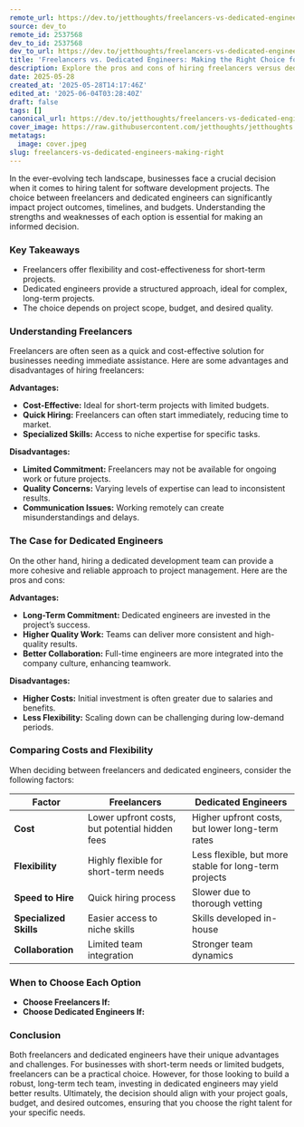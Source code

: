 ```yaml
---
remote_url: https://dev.to/jetthoughts/freelancers-vs-dedicated-engineers-making-the-right-choice-for-your-project-icn
source: dev_to
remote_id: 2537568
dev_to_id: 2537568
dev_to_url: https://dev.to/jetthoughts/freelancers-vs-dedicated-engineers-making-the-right-choice-for-your-project-icn
title: 'Freelancers vs. Dedicated Engineers: Making the Right Choice for Your Project'
description: Explore the pros and cons of hiring freelancers versus dedicated engineers for your software development projects. Make an informed decision based on your project's needs.
date: 2025-05-28
created_at: '2025-05-28T14:17:46Z'
edited_at: '2025-06-04T03:28:40Z'
draft: false
tags: []
canonical_url: https://dev.to/jetthoughts/freelancers-vs-dedicated-engineers-making-the-right-choice-for-your-project-icn
cover_image: https://raw.githubusercontent.com/jetthoughts/jetthoughts.github.io/master/content/blog/freelancers-vs-dedicated-engineers-making-right/cover.jpeg
metatags:
  image: cover.jpeg
slug: freelancers-vs-dedicated-engineers-making-right
---
```

In the ever-evolving tech landscape, businesses face a crucial decision when it comes to hiring talent for software development projects. The choice between freelancers and dedicated engineers can significantly impact project outcomes, timelines, and budgets. Understanding the strengths and weaknesses of each option is essential for making an informed decision.

### Key Takeaways

*   Freelancers offer flexibility and cost-effectiveness for short-term projects.
*   Dedicated engineers provide a structured approach, ideal for complex, long-term projects.
*   The choice depends on project scope, budget, and desired quality.

### Understanding Freelancers

Freelancers are often seen as a quick and cost-effective solution for businesses needing immediate assistance. Here are some advantages and disadvantages of hiring freelancers:

**Advantages:**

*   **Cost-Effective:** Ideal for short-term projects with limited budgets.
*   **Quick Hiring:** Freelancers can often start immediately, reducing time to market.
*   **Specialized Skills:** Access to niche expertise for specific tasks.

**Disadvantages:**

*   **Limited Commitment:** Freelancers may not be available for ongoing work or future projects.
*   **Quality Concerns:** Varying levels of expertise can lead to inconsistent results.
*   **Communication Issues:** Working remotely can create misunderstandings and delays.

### The Case for Dedicated Engineers

On the other hand, hiring a dedicated development team can provide a more cohesive and reliable approach to project management. Here are the pros and cons:

**Advantages:**

*   **Long-Term Commitment:** Dedicated engineers are invested in the project’s success.
*   **Higher Quality Work:** Teams can deliver more consistent and high-quality results.
*   **Better Collaboration:** Full-time engineers are more integrated into the company culture, enhancing teamwork.

**Disadvantages:**

*   **Higher Costs:** Initial investment is often greater due to salaries and benefits.
*   **Less Flexibility:** Scaling down can be challenging during low-demand periods.

### Comparing Costs and Flexibility

When deciding between freelancers and dedicated engineers, consider the following factors:

| Factor | Freelancers | Dedicated Engineers |
| --- | --- | --- |
| **Cost** | Lower upfront costs, but potential hidden fees | Higher upfront costs, but lower long-term rates |
| **Flexibility** | Highly flexible for short-term needs | Less flexible, but more stable for long-term projects |
| **Speed to Hire** | Quick hiring process | Slower due to thorough vetting |
| **Specialized Skills** | Easier access to niche skills | Skills developed in-house |
| **Collaboration** | Limited team integration | Stronger team dynamics |

### When to Choose Each Option

*   **Choose Freelancers If:**
*   **Choose Dedicated Engineers If:**

### Conclusion

Both freelancers and dedicated engineers have their unique advantages and challenges. For businesses with short-term needs or limited budgets, freelancers can be a practical choice. However, for those looking to build a robust, long-term tech team, investing in dedicated engineers may yield better results. Ultimately, the decision should align with your project goals, budget, and desired outcomes, ensuring that you choose the right talent for your specific needs.
